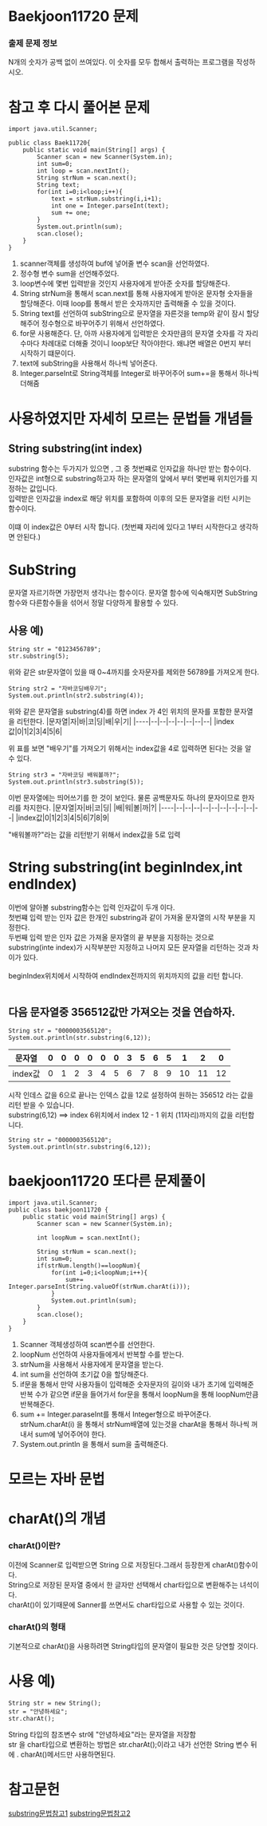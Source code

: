# Baekjoon11720 문제 

### 출제 문제 정보
N개의 숫자가 공백 없이 쓰여있다. 이 숫자를 모두 합해서 출력하는 프로그램을 작성하시오.

# 참고 후 다시 풀어본 문제 
```
import java.util.Scanner;

public class Baek11720{
    public static void main(String[] args) {
        Scanner scan = new Scanner(System.in);
        int sum=0;
        int loop = scan.nextInt();
        String strNum = scan.next();
        String text;
        for(int i=0;i<loop;i++){
            text = strNum.substring(i,i+1);
            int one = Integer.parseInt(text);
            sum += one;
        }
        System.out.println(sum);
        scan.close();
    }
}
```

1. scanner객체를 생성하여 buf에 넣어줄 변수 scan을 선언하였다. 
2. 정수형 변수 sum을 선언해주었다. 
3. loop변수에 몇번 입력받을 것인지 사용자에게 받아준 숫자를 할당해준다. 
4. String strNum을 통해서 scan.next를 통해 사용자에게 받아온 문자형 숫자들을 할당해준다. 이때 loop를 통해서 받은 숫자까지만 출력해줄 수 있을 것이다. 
5. String text를 선언하여 subString으로 문자열을 자른것을 temp와 같이 잠시 할당해주어 정수형으로 바꾸어주기 위해서 선언하였다. 
6. for문 사용해준다. 단, 아까 사용자에게 입력받은 숫자만큼의 문자열 숫자를 각 자리수마다 차례대로 더해줄 것이니 loop보단 작아야한다. 왜냐면 배열은 0번지 부터 시작하기 떄문이다. 
7. text에 subString을 사용해서 하나씩 넣어준다. 
8. Integer.parseInt로 String객체를 Integer로 바꾸어주어 sum+=을 통해서 하나씩 더해줌 


# 사용하였지만 자세히 모르는 문법들 개념들

## String substring(int index) 
substring 함수는 두가지가 있으면 , 그 중 첫번쨰로 인자값을 하나만 받는 함수이다. <br/>
인자값은 int형으로 substring하고자 하는 문자열의 앞에서 부터 몇번째 위치인가를 지정하는 값입니다.<br/>
입력받은 인자값을 index로 해당 위치를 포함하여 이후의 모든 문자열을 리턴 시키는 함수이다. <br/>
<br/>
이떄 이 index값은 0부터 시작 합니다. (첫번쨰 자리에 있다고 1부터 시작한다고 생각하면 안된다.)

# SubString
문자열 자르기하면 가장먼저 생각나는 함수이다. 문자열 함수에 익숙해지면 SubString함수와 다른함수들을 섞어서 정말 다양하게 활용할 수 있다.

## 사용 예)
```
String str = "0123456789";
str.substring(5);
```
위와 같은 str문자열이 있을 때 0~4까지를 숫자문자를 제외한 56789를 가져오게 한다. 

```
String str2 = "자바코딩배우기";
System.out.println(str2.substring(4));
```
위와 같은 문자열을 substring(4)를 하면 index 가 4인 위치의 문자를 포함한 문자열을 리턴한다. 
|문자열|자|바|코|딩|배|우|기|
|----|--|--|--|--|--|--|--|
|index값|0|1|2|3|4|5|6|

위 표를 보면 "배우기"를 가져오기 위해서는 index값을 4로 입력하면 된다는 것을 알 수 있다. 


```
String str3 = "자바코딩 배워볼까?";
System.out.println(str3.substring(5));
```
이번 문자열에는 띄어쓰기를 한 것이 보인다. 물론 공백문자도 하나의 문자이므로 한자리를 차지한다. 
|문자열|자|바|코|딩| |배|워|볼|까|?|
|----|--|--|--|--|--|--|--|--|--|--|
|index값|0|1|2|3|4|5|6|7|8|9|

"배워볼까?"라는 값을 리턴받기 위해서 index값을 5로 입력 


# String substring(int beginIndex,int endIndex)
이번에 알아볼 substring함수는 입력 인자값이 두개 이다.<br/>
첫번쨰 입력 받는 인자 값은 한개인 substring과 같이 가져올 문자열의 시작 부분을 지정한다. <br/>
두번째 입력 받은 인자 값은 가져올 문자열의 끝 부분을 지정하는 것으로 substring(inte index)가 시작부분만 지정하고 나머지 모든 문자열을 리턴하는 것과 차이가 있다. <br/><br/>
beginIndex위치에서 시작하여 endIndex전까지의 위치까지의 값을 리턴 합니다.
<br/>
<br/>

## 다음 문자열중 356512값만 가져오는 것을 연습하자. 
```
String str = "0000003565120";
System.out.println(str.substring(6,12));
```

|문자열|0|0|0|0|0|0|3|5|6|5|1|2|0|
|----|-|-|-|-|-|-|-|-|-|-|-|-|-|
|index값|0|1|2|3|4|5|6|7|8|9|10|11|12|

시작 인데스 값을 6으로 끝나는 인덱스 값을 12로 설정하여 원하는 356512 라는 값을 리턴 받을 수 있습니다.<br/>
substring(6,12) ==> index 6위치에서 index 12 - 1 위치 (11자리)까지의 값을 리턴합니다.

```
String str = "0000003565120";
System.out.println(str.substring(6,12));
```


# baekjoon11720 또다른 문제풀이 
```
import java.util.Scanner;
public class baekjoon11720 {
    public static void main(String[] args) {
        Scanner scan = new Scanner(System.in);

        int loopNum = scan.nextInt();

        String strNum = scan.next();
        int sum=0;
        if(strNum.length()==loopNum){
            for(int i=0;i<loopNum;i++){
                sum+= Integer.parseInt(String.valueOf(strNum.charAt(i)));
            }
            System.out.println(sum);
        }
        scan.close();
    }
}
```

1. Scanner 객체생성하여 scan변수를 선언한다.
2. loopNum 선언하여 사용자들에게서 반복할 수를 받는다. 
3. strNum을 사용해서 사용자에게 문자열을 받는다. 
4. int sum을 선언하여 초기값 0을 할당해준다. 
5. if문을 통해서 만약 사용자들이 입력해준 숫자문자의 길이와 내가 초기에 입력해준 반복 수가 같으면 if문을 들어가서 for문을 통해서 loopNum을 통해 loopNum만큼 반복해준다.
6. sum += Integer.paraseInt를 통해서 Integer형으로 바꾸어준다. strNum.charAt(i) 을 통해서 strNum배열에 있는것을 charAt을 통해서 하나씩 꺼내서 sum에 넣어주어야 한다. 
7. System.out.println 을 통해서 sum을 출력해준다. 


# 모르는 자바 문법 
# charAt()의 개념 

### charAt()이란?
이전에 Scanner로 입력받으면 String 으로 저장된다.그래서 등장한게 charAt()함수이다. <br/> String으로 저장된 문자열 중에서 한 글자만 선택해서 char타입으로 변환해주는 녀석이다. <br/> 
charAt()이 있기때문에 Sanner를 쓰면서도 char타입으로 사용할 수 있는 것이다. 

### charAt()의 형태
기본적으로 charAt()을 사용하려면 String타입의 문자열이 필요한 것은 당연할 것이다. 

# 사용 예)
```
String str = new String();
str = "안녕하세요";
str.charAt();
```
String 타입의 참조변수 str에 "안녕하세요"라는 문자열을 저장함 <br/>
str 을 char타입으로 변환하는 방법은 str.charAt();이라고 내가 선언한 String 변수 뒤에 . charAt()메서드만 사용하면된다. 


# 참고문헌 
[substring문법참고1](https://jamesdreaming.tistory.com/81)
[substring문법참고2](https://coding-factory.tistory.com/126)